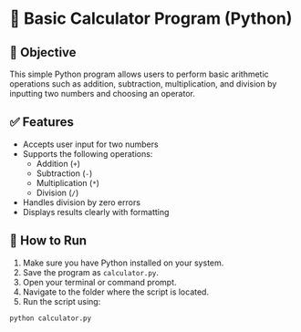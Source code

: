  # 🧮 Basic Calculator Program (Python)

## 📌 Objective

This simple Python program allows users to perform basic arithmetic operations such as addition, subtraction, multiplication, and division by inputting two numbers and choosing an operator.

## ✅ Features

- Accepts user input for two numbers
- Supports the following operations:
  - Addition (`+`)
  - Subtraction (`-`)
  - Multiplication (`*`)
  - Division (`/`)
- Handles division by zero errors
- Displays results clearly with formatting

## 🚀 How to Run

1. Make sure you have Python installed on your system.
2. Save the program as `calculator.py`.
3. Open your terminal or command prompt.
4. Navigate to the folder where the script is located.
5. Run the script using:

```bash
python calculator.py

